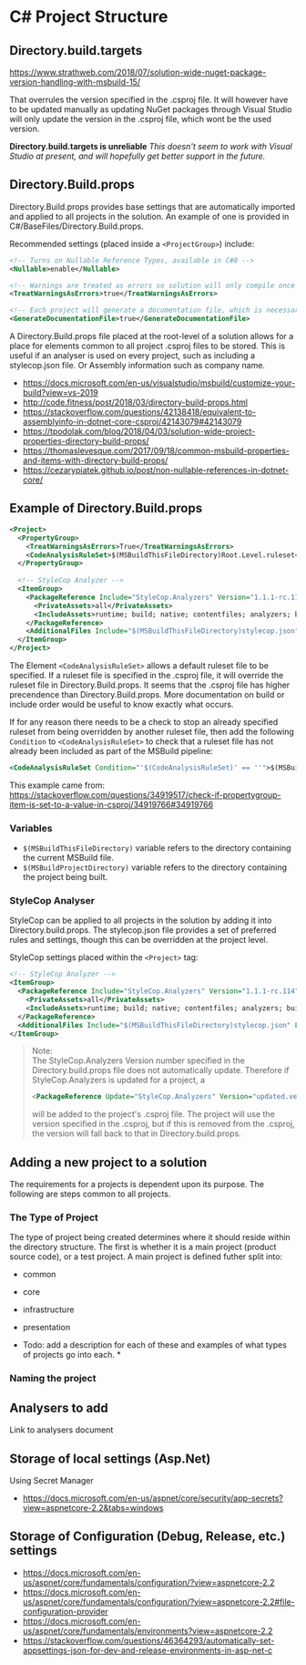 # C# Project Structure

## Directory.build.targets

https://www.strathweb.com/2018/07/solution-wide-nuget-package-version-handling-with-msbuild-15/

That overrules the version specified in the .csproj file. It will however have to be updated manually as updating NuGet packages through Visual Studio will only update the version in the .csproj file, which wont be the used version.

**Directory.build.targets is unreliable**
*This doesn't seem to work with Visual Studio at present, and will hopefully get better support in the future.*

## Directory.Build.props

Directory.Build.props provides base settings that are automatically imported and applied to all projects in the solution. An example of one is provided in C#/BaseFiles/Directory.Build.props.

Recommended settings (placed inside a `<ProjectGroup>`) include:

```xml
<!-- Turns on Nullable Reference Types, available in C#8 -->
<Nullable>enable</Nullable>

<!-- Warnings are treated as errors so solution will only compile once they are fixed -->
<TreatWarningsAsErrors>true</TreatWarningsAsErrors>

<!-- Each project will generate a documentation file, which is necessary for some analyzers -->
<GenerateDocumentationFile>true</GenerateDocumentationFile>
```

A Directory.Build.props file placed at the root-level of a solution allows for a place for elements common to all project .csproj files to be stored. This is useful if an analyser is used on every project, such as including a stylecop.json file. Or Assembly information such as company name.

 - https://docs.microsoft.com/en-us/visualstudio/msbuild/customize-your-build?view=vs-2019
 - http://code.fitness/post/2018/03/directory-build-props.html
 - https://stackoverflow.com/questions/42138418/equivalent-to-assemblyinfo-in-dotnet-core-csproj/42143079#42143079
 - https://tpodolak.com/blog/2018/04/03/solution-wide-project-properties-directory-build-props/
 - https://thomaslevesque.com/2017/09/18/common-msbuild-properties-and-items-with-directory-build-props/
 - https://cezarypiatek.github.io/post/non-nullable-references-in-dotnet-core/

## Example of Directory.Build.props

```xml
<Project>
  <PropertyGroup>
    <TreatWarningsAsErrors>True</TreatWarningsAsErrors>
    <CodeAnalysisRuleSet>$(MSBuildThisFileDirectory)Root.Level.ruleset</CodeAnalysisRuleSet>
  </PropertyGroup>
  
  <!-- StyleCop Analyzer -->
  <ItemGroup>
    <PackageReference Include="StyleCop.Analyzers" Version="1.1.1-rc.114">
      <PrivateAssets>all</PrivateAssets>
      <IncludeAssets>runtime; build; native; contentfiles; analyzers; buildtransitive</IncludeAssets>
    </PackageReference>
    <AdditionalFiles Include="$(MSBuildThisFileDirectory)stylecop.json" Link="stylecop.json" />
  </ItemGroup>
</Project>
```

The Element `<CodeAnalysisRuleSet>` allows a default ruleset file to be specified. If a ruleset file is specified in the .csproj file, it will override the ruleset file in Directory.Build.props. It seems that the .csproj file has higher precendence than Directory.Build.props. More documentation on build or include order would be useful to know exactly what occurs.

If for any reason there needs to be a check to stop an already specified ruleset from being overridden by another ruleset file, then add the following `Condition` to `<CodeAnalysisRuleSet>` to check that a ruleset file has not already been included as part of the MSBuild pipeline:

```xml
<CodeAnalysisRuleSet Condition="'$(CodeAnalysisRuleSet)' == ''">$(MSBuildThisFileDirectory)Root.Level.ruleset</CodeAnalysisRuleSet>
```

This example came from: https://stackoverflow.com/questions/34919517/check-if-propertygroup-item-is-set-to-a-value-in-csproj/34919766#34919766

### Variables

 - `$(MSBuildThisFileDirectory)` variable refers to the directory containing the current MSBuild file.
 - `$(MSBuildProjectDirectory)` variable refers to the directory containing the project being built.

### StyleCop Analyser

StyleCop can be applied to all projects in the solution by adding it into Directory.build.props.
The stylecop.json file provides a set of preferred rules and settings, though this can be overridden at the project level.

StyleCop settings placed within the `<Project>` tag:

```xml
<!-- StyleCop Analyzer -->
<ItemGroup>
  <PackageReference Include="StyleCop.Analyzers" Version="1.1.1-rc.114">
    <PrivateAssets>all</PrivateAssets>
    <IncludeAssets>runtime; build; native; contentfiles; analyzers; buildtransitive</IncludeAssets>
  </PackageReference>
  <AdditionalFiles Include="$(MSBuildThisFileDirectory)stylecop.json" Link="stylecop.json" />
</ItemGroup>
```

> Note:  
> The StyleCop.Analyzers Version number specified in the Directory.build.props file does not automatically update.
> Therefore if StyleCop.Analyzers is updated for a project, a 
> ```xml
> <PackageReference Update="StyleCop.Analyzers" Version="updated.version.no">
> ```
> will be added to the project's .csproj file.
> The project will use the version specified in the .csproj, but if this is removed from the .csproj, the version will fall back to that in Directory.build.props.

## Adding a new project to a solution

The requirements for a projects is dependent upon its purpose. The following are steps common to all projects.

### The Type of Project

The type of project being created determines where it should reside within the directory structure.
The first is whether it is a main project (product source code), or a test project. A main project is defined futher split into:

 - common
 
 - core
 
 - infrastructure
 
 - presentation

* Todo: add a description for each of these and examples of what types of projects go into each. *

### Naming the project




## Analysers to add

Link to analysers document


## Storage of local settings (Asp.Net)

Using Secret Manager
 - https://docs.microsoft.com/en-us/aspnet/core/security/app-secrets?view=aspnetcore-2.2&tabs=windows
 
## Storage of Configuration (Debug, Release, etc.) settings

 - https://docs.microsoft.com/en-us/aspnet/core/fundamentals/configuration/?view=aspnetcore-2.2
 - https://docs.microsoft.com/en-us/aspnet/core/fundamentals/configuration/?view=aspnetcore-2.2#file-configuration-provider
 - https://docs.microsoft.com/en-us/aspnet/core/fundamentals/environments?view=aspnetcore-2.2
 - https://stackoverflow.com/questions/46364293/automatically-set-appsettings-json-for-dev-and-release-environments-in-asp-net-c
